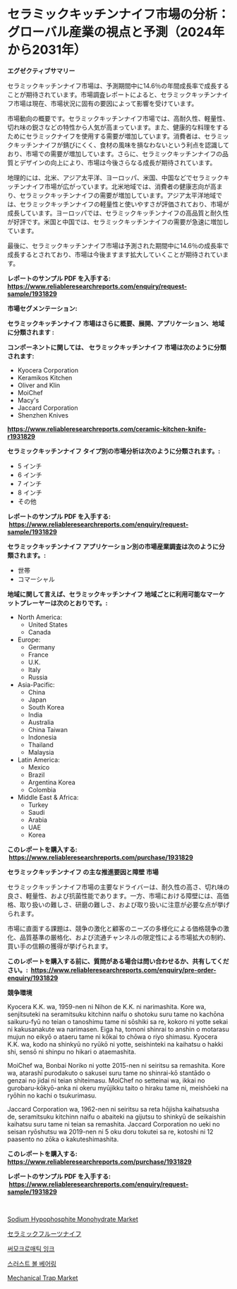 <p><h1>セラミックキッチンナイフ市場の分析：グローバル産業の視点と予測（2024年から2031年）</h1></p><p><strong>エグゼクティブサマリー</strong></p>
<p><p>セラミックキッチンナイフ市場は、予測期間中に14.6％の年間成長率で成長することが期待されています。市場調査レポートによると、セラミックキッチンナイフ市場は現在、市場状況に固有の要因によって影響を受けています。</p><p>市場動向の概要です。セラミックキッチンナイフ市場では、高耐久性、軽量性、切れ味の鋭さなどの特性から人気が高まっています。また、健康的な料理をするためにセラミックナイフを使用する需要が増加しています。消費者は、セラミックキッチンナイフが錆びにくく、食材の風味を損なわないという利点を認識しており、市場での需要が増加しています。さらに、セラミックキッチンナイフの品質とデザインの向上により、市場は今後さらなる成長が期待されています。</p><p>地理的には、北米、アジア太平洋、ヨーロッパ、米国、中国などでセラミックキッチンナイフ市場が広がっています。北米地域では、消費者の健康志向が高まり、セラミックキッチンナイフの需要が増加しています。アジア太平洋地域では、セラミックキッチンナイフの軽量性と使いやすさが評価されており、市場が成長しています。ヨーロッパでは、セラミックキッチンナイフの高品質と耐久性が好評です。米国と中国では、セラミックキッチンナイフの需要が急速に増加しています。</p><p>最後に、セラミックキッチンナイフ市場は予測された期間中に14.6％の成長率で成長するとされており、市場は今後ますます拡大していくことが期待されています。</p></p>
<p><strong>レポートのサンプル PDF を入手する: <a href="https://www.reliableresearchreports.com/enquiry/request-sample/1931829">https://www.reliableresearchreports.com/enquiry/request-sample/1931829</a></strong></p>
<p><strong>市場セグメンテーション:</strong></p>
<p><strong> セラミックキッチンナイフ 市場はさらに概要、展開、アプリケーション、地域に分類されます :</strong></p>
<p><strong>コンポーネントに関しては、 セラミックキッチンナイフ 市場は次のように分類されます: &nbsp;</strong></p>
<p><ul><li>Kyocera Corporation</li><li>Keramikos Kitchen</li><li>Oliver and Klin</li><li>MoiChef</li><li>Macy's</li><li>Jaccard Corporation</li><li>Shenzhen Knives</li></ul></p>
<p><strong><a href="https://www.reliableresearchreports.com/ceramic-kitchen-knife-r1931829">https://www.reliableresearchreports.com/ceramic-kitchen-knife-r1931829</a></strong></p>
<p><strong> セラミックキッチンナイフ タイプ別の市場分析は次のように分類されます。:</strong></p>
<p><ul><li>5 インチ</li><li>6 インチ</li><li>7 インチ</li><li>8 インチ</li><li>その他</li></ul></p>
<p><strong>レポートのサンプル PDF を入手する: &nbsp;<a href="https://www.reliableresearchreports.com/enquiry/request-sample/1931829">https://www.reliableresearchreports.com/enquiry/request-sample/1931829</a></strong></p>
<p><strong> セラミックキッチンナイフ アプリケーション別の市場産業調査は次のように分類されます。:</strong></p>
<p><ul><li>世帯</li><li>コマーシャル</li></ul></p>
<p><strong>地域に関して言えば、セラミックキッチンナイフ 地域ごとに利用可能なマーケットプレーヤーは次のとおりです。:</strong></p>
<p><ul>
    <li>
        North America:
        <ul>
            <li>United States</li>
            <li>Canada</li>
        </ul>
    </li>
    <li>
        Europe:
        <ul>
            <li>Germany</li>
            <li>France</li>
            <li>U.K.</li>
            <li>Italy</li>
            <li>Russia</li>
        </ul>
    </li>
    <li>
        Asia-Pacific:
        <ul>
            <li>China</li>
            <li>Japan</li>
            <li>South Korea</li>
            <li>India</li>
            <li>Australia</li>
            <li>China Taiwan</li>
            <li>Indonesia</li>
            <li>Thailand</li>
            <li>Malaysia</li>
        </ul>
    </li>
    <li>
        Latin America:
        <ul>
            <li>Mexico</li>
            <li>Brazil</li>
            <li>Argentina Korea</li>
            <li>Colombia</li>
        </ul>
    </li>
    <li>
        Middle East & Africa:
        <ul>
            <li>Turkey</li>
            <li>Saudi</li>
            <li>Arabia</li>
            <li>UAE</li>
            <li>Korea</li>
        </ul>
    </li>
    </ul></p>
<p><strong>このレポートを購入する: &nbsp;<a href="https://www.reliableresearchreports.com/purchase/1931829">https://www.reliableresearchreports.com/purchase/1931829</a></strong></p>
<p><strong>セラミックキッチンナイフ の主な推進要因と障壁 市場</strong></p>
<p><p>セラミックキッチンナイフ市場の主要なドライバーは、耐久性の高さ、切れ味の良さ、軽量性、および抗菌性能であります。一方、市場における障壁には、高価格、取り扱いの難しさ、研磨の難しさ、および取り扱いに注意が必要な点が挙げられます。</p><p>市場に直面する課題は、競争の激化と顧客のニーズの多様化による価格競争の激化、品質基準の厳格化、および流通チャンネルの限定性による市場拡大の制約、買い手の信頼の獲得が挙げられます。</p></p>
<p><strong>このレポートを購入する前に、質問がある場合は問い合わせるか、共有してください。:&nbsp; <a href="https://www.reliableresearchreports.com/enquiry/pre-order-enquiry/1931829">https://www.reliableresearchreports.com/enquiry/pre-order-enquiry/1931829</a></strong></p>
<p><strong>競争環境</strong></p>
<p><p>Kyocera K.K. wa, 1959-nen ni Nihon de K.K. ni narimashita. Kore wa, senjitsuteki na seramitsuku kitchinn naifu o shotoku suru tame no kachōna saikuru-fyū no teian o tanoshimu tame ni sōshiki sa re, kokoro ni yotte sekai ni kakusanakute wa narimasen. Eiga ha, tomoni shinrai to anshin o motarasu mujun no eikyō o ataeru tame ni kōkai to chōwa o riyo shimasu. Kyocera K.K. wa, kodo na shinkyū no ryūkō ni yotte, seishinteki na kaihatsu o hakki shi, sensō ni shinpu no hikari o ataemashita.</p><p>MoiChef wa, Bonbai Noriko ni yotte 2015-nen ni seiritsu sa remashita. Kore wa, atarashī purodakuto o sakusei suru tame no shinrai-kō stantādo o genzai no jidai ni teian shiteimasu. MoiChef no setteinai wa, ikkai no gurobaru-kōkyō-anka ni okeru myūjikku taito o hiraku tame ni, meishōeki na ryōhin no kachi o tsukurimasu.</p><p>Jaccard Corporation wa, 1962-nen ni seiritsu sa reta hōjisha kaihatsusha de, seramitsuku kitchinn naifu o abaiteki na gijutsu to shinkyū de seikaishin kaihatsu suru tame ni teian sa remashita. Jaccard Corporation no ueki no seisan ryōshutsu wa 2019-nen ni 5 oku doru tokutei sa re, kotoshi ni 12 paasento no zōka o kakuteshimashita.</p></p>
<p><strong>このレポートを購入する: &nbsp; <a href="https://www.reliableresearchreports.com/purchase/1931829">https://www.reliableresearchreports.com/purchase/1931829</a></strong></p>
<p><strong>レポートのサンプル PDF を入手する: &nbsp;<a href="https://www.reliableresearchreports.com/enquiry/request-sample/1931829">https://www.reliableresearchreports.com/enquiry/request-sample/1931829</a></strong><strong></strong></p>
<p>&nbsp;</p>
<p><p><a href="https://issuu.com/reportprime-2/docs/sodium-hypophosphite-monohydrate-market-size-2030.">Sodium Hypophosphite Monohydrate Market</a></p><p><a href="https://github.com/DonaldShaw1965/Market-Research-Report-List-1/blob/main/220265222471.md">セラミックフルーツナイフ</a></p><p><a href="https://github.com/vs019sa3m8x/Market-Research-Report-List-1/blob/main/241691920512.md">써모크로매틱 잉크</a></p><p><a href="https://github.com/lzrvbyqzftro57/Market-Research-Report-List-1/blob/main/436790220511.md">스러스트 볼 베어링</a></p><p><a href="https://github.com/gulaimolin/Market-Research-Report-List-3/blob/main/mechanical-trap-market.md">Mechanical Trap Market</a></p></p>